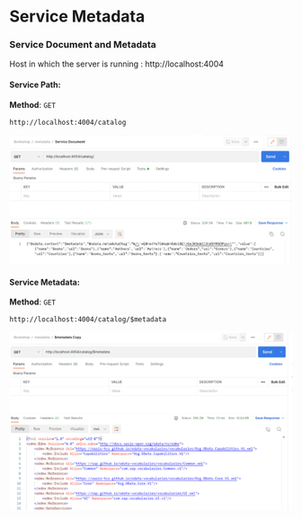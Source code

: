 # Service Metadata

### Service Document and Metadata 

Host in which the server is running : http://localhost:4004

#### Service Path:

**Method**: `GET`

```
http://localhost:4004/catalog
```

<img src="./assets/images/service-document.png" width="700" />

#### Service Metadata:

**Method**: `GET`

```
http://localhost:4004/catalog/$metadata
```

<img src="./assets/images/service-metadata-bookshop.png" width="700" />
